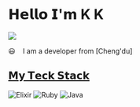 # 𝗛𝗲𝗹𝗹𝗼 𝗜'𝗺 K K

[![](https://img.shields.io/badge/--%23000000?style=flat&logo=zhihu&logoColor=ffffff)](https://www.zhihu.com/people/you-dang-de-gou/posts)

:smiley: ` ` I am a developer from [Cheng'du]

## [𝗠𝘆 𝗧𝗲𝗰𝗸 𝗦𝘁𝗮𝗰𝗸](https://github.com/fanxy1/fanxy1)
![Elixir](https://img.shields.io/badge/-Elixir-%234B275F?style=flat-square&logo=elixir&logoColor=ffffff)
![Ruby](https://img.shields.io/badge/Ruby-red?style=red&logo=Ruby&logoColor=ff0000)
![Java](https://img.shields.io/badge/-Java-%23007396?style=flat-square&logo=java&logoColor=ffffff)

<!--
**fanxy1/fanxy1** is a ✨ _special_ ✨ repository because its `README.md` (this file) appears on your GitHub profile.

Here are some ideas to get you started:

- 🔭 I’m currently working on ...
- 🌱 I’m currently learning ...
- 👯 I’m looking to collaborate on ...
- 🤔 I’m looking for help with ...
- 💬 Ask me about ...
- 📫 How to reach me: ...
- 😄 Pronouns: ...
- ⚡ Fun fact: ...
-->
